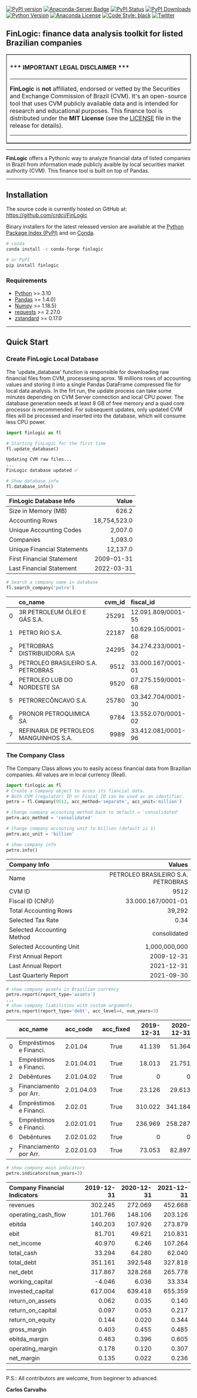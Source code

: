 [![PyPI version](https://img.shields.io/pypi/v/finlogic.svg)](https://pypi.python.org/pypi/finlogic)
[![Anaconda-Server Badge](https://anaconda.org/conda-forge/finlogic/badges/version.svg)](https://anaconda.org/conda-forge/finlogic) 
[![PyPI Status](https://img.shields.io/pypi/status/finlogic.svg)](https://pypi.python.org/pypi/finlogic)
[![PyPI Downloads](https://img.shields.io/pypi/dm/finlogic.svg)](https://pypi.python.org/pypi/finlogic)
[![Python Version](https://img.shields.io/badge/python-3.10-blue.svg)](https://pypi.python.org/pypi/finlogic)
[![Anaconda License](https://anaconda.org/conda-forge/finlogic/badges/license.svg)](https://anaconda.org/conda-forge/finlogic)
[![Code Style: black](https://img.shields.io/badge/code%20style-black-000000.svg)](https://github.com/psf/black)
[![Twitter](https://img.shields.io/twitter/follow/CRCarvalhoJ.svg?style=social&label=Follow)](https://twitter.com/CRCarvalhoJ)

## FinLogic: finance data analysis toolkit for listed Brazilian companies


<table border=1 cellpadding=10><tr><td>

#### \*\*\* IMPORTANT LEGAL DISCLAIMER \*\*\*

---

**FinLogic** is **not** affiliated, endorsed or vetted by the Securities and Exchange Commission of Brazil (CVM). It's an open-source tool that uses CVM publicly available data and is intended for research and educational purposes. This finance tool is distributed under the **MIT License** (see the [LICENSE](./LICENSE) file in the release for details).

---

</td></tr></table>

---

**FinLogic** offers a Pythonic way to analyze financial data of listed companies in Brazil from information made publicly avaible by local securities market authority (CVM). This finance tool is built on top of Pandas.

---

## Installation
The source code is currently hosted on GitHub at:
https://github.com/crdcj/FinLogic

Binary installers for the latest released version are available at the [Python
Package Index (PyPI)](https://pypi.org/project/finlogic) and on [Conda](https://anaconda.org/conda-forge/finlogic).

```sh
# conda
conda install -c conda-forge finlogic 
```

```sh
# or PyPI
pip install finlogic
```

### Requirements
-   [Python](https://www.python.org) \>= 3.10
-   [Pandas](https://github.com/pydata/pandas) \>= 1.4.0)
-   [Numpy](http://www.numpy.org) \>= 1.18.5)
-   [requests](http://docs.python-requests.org/en/master/) \>= 2.27.0
-   [zstandard](https://pypi.org/project/zstandard/) \>= 0.17.0

---

## Quick Start
### Create FinLogic Local Database
The 'update_database' function is responsible for downloading raw financial files from CVM, processesing aprox. 18 millions rows of accounting values and storing it into a single Pandas DataFrame compressed file for local data analysis.
In the firt run, the update process can take some minutes depending on CVM Server connection and local CPU power. The database generation needs at least 8 GB of free memory and a quad core processor is recommended.
For subsequent updates, only updated CVM files will be processed and inserted into the database, which will consume less CPU power.

```python
import finlogic as fl

# Starting FinLogic for the first time
fl.update_database()

Updating CVM raw files...
...
FinLogic database updated ✅

# Show database info
fl.database_info()
```

| FinLogic Database Info      |        Value |
|:----------------------------|-------------:|
| Size in Memory (MB)         |        626.2 |
| Accounting Rows             | 18,754,523.0 |
| Unique Accounting Codes     |      2,007.0 |
| Companies                   |      1,093.0 |
| Unique Financial Statements |     12,137.0 |
| First Financial Statement   |   2009-01-31 |
| Last Financial Statement    |   2022-03-31 |

```python
# Search a company name in database
fl.search_company('petro')
```

|   | co_name                                | cvm_id | fiscal_id          |
|--:|:---------------------------------------|-------:|:-------------------|
| 0 | 3R PETROLEUM ÓLEO E GÁS S.A.           |  25291 | 12.091.809/0001-55 |
| 1 | PETRO RIO S.A.                         |  22187 | 10.629.105/0001-68 |
| 2 | PETROBRAS DISTRIBUIDORA S/A            |  24295 | 34.274.233/0001-02 |
| 3 | PETROLEO BRASILEIRO S.A. PETROBRAS     |   9512 | 33.000.167/0001-01 |
| 4 | PETROLEO LUB DO NORDESTE SA            |   9520 | 07.275.159/0001-68 |
| 5 | PETRORECÔNCAVO S.A.                    |  25780 | 03.342.704/0001-30 |
| 6 | PRONOR PETROQUIMICA SA                 |   9784 | 13.552.070/0001-02 |
| 7 | REFINARIA DE PETROLEOS MANGUINHOS S.A. |   9989 | 33.412.081/0001-96 |

### The Company Class
The Company Class allows you to easily access financial data from Brazilian companies. All values are in local currency (Real).

```python
import finlogic as fl
# Create a Company object to acces its fiancial data.
# Both CVM (regulator) ID or Fiscal ID can be used as an identifier.
petro = fl.Company(9512, acc_method='separate', acc_unit='million')

# Change company accouting method back to default = 'consolidated'
petro.acc_method = 'consolidated'

# Change company accouting unit to billion (default is 1)
petro.acc_unit = 'billion'

# show company info
petro.info()
```

| Company Info               |                             Values |
|:---------------------------|-----------------------------------:|
| Name                       | PETROLEO BRASILEIRO S.A. PETROBRAS |
| CVM ID                     |                               9512 |
| Fiscal ID (CNPJ)           |                 33.000.167/0001-01 |
| Total Accounting Rows      |                             39,292 |
| Selected Tax Rate          |                               0.34 |
| Selected Accounting Method |                       consolidated |
| Selected Accounting Unit   |                      1,000,000,000 |
| First Annual Report        |                         2009-12-31 |
| Last Annual Report         |                         2021-12-31 |
| Last Quarterly Report      |                         2021-09-30 |

```python
# show company assets in Brazilian currency 
petro.report(report_type='assets')
...
# show company liabilities with custom arguments
petro.report(report_type='debt', acc_level=4, num_years=3)
```

|   | acc_name               | acc_code   | acc_fixed | 2019-12-31 | 2020-12-31 | 2021-12-31 |
|:--|:-----------------------|:-----------|:---------:|-----------:|-----------:|-----------:|
| 0 | Empréstimos e Financi. | 2.01.04    |   True    |     41.139 |     51.364 |     50.631 |
| 1 | Empréstimos e Financi. | 2.01.04.01 |   True    |     18.013 |     21.751 |     20.316 |
| 2 | Debêntures             | 2.01.04.02 |   True    |          0 |          0 |      0     |
| 3 | Financiamento por Arr. | 2.01.04.03 |   True    |     23.126 |     29.613 |     30.315 |
| 4 | Empréstimos e Financi. | 2.02.01    |   True    |    310.022 |    341.184 |    277.187 |
| 5 | Empréstimos e Financi. | 2.02.01.01 |   True    |    236.969 |    258.287 |    178.908 |
| 6 | Debêntures             | 2.02.01.02 |   True    |          0 |          0 |      0     |
| 7 | Financiamento por Arr. | 2.02.01.03 |   True    |     73.053 |     82.897 |     98.279 |

```python
# show company main indicators
petro.indicators(num_years=3)
```

| Company Financial Indicators | 2019-12-31 | 2020-12-31 | 2021-12-31 |
|:-----------------------------|-----------:|-----------:|-----------:|
| revenues                     |    302.245 |    272.069 |    452.668 |
| operating_cash_flow          |    101.766 |    148.106 |    203.126 |
| ebitda                       |    140.203 |    107.926 |    273.879 |
| ebit                         |     81.701 |     49.621 |    210.831 |
| net_income                   |     40.970 |      6.246 |    107.264 |
| total_cash                   |     33.294 |     64.280 |     62.040 |
| total_debt                   |    351.161 |    392.548 |    327.818 |
| net_debt                     |    317.867 |    328.268 |    265.778 |
| working_capital              |     -4.046 |      6.036 |     33.334 |
| invested_capital             |    617.004 |    639.418 |    655.359 |
| return_on_assets             |      0.062 |      0.035 |      0.140 |
| return_on_capital            |      0.097 |      0.053 |      0.217 |
| return_on_equity             |      0.144 |      0.020 |      0.344 |
| gross_margin                 |      0.403 |      0.455 |      0.485 |
| ebitda_margin                |      0.463 |      0.396 |      0.605 |
| operating_margin             |      0.178 |      0.120 |      0.307 |
| net_margin                   |      0.135 |      0.022 |      0.236 |

---

P.S.: All contributors are welcome, from beginner to advanced.

**Carlos Carvalho**
